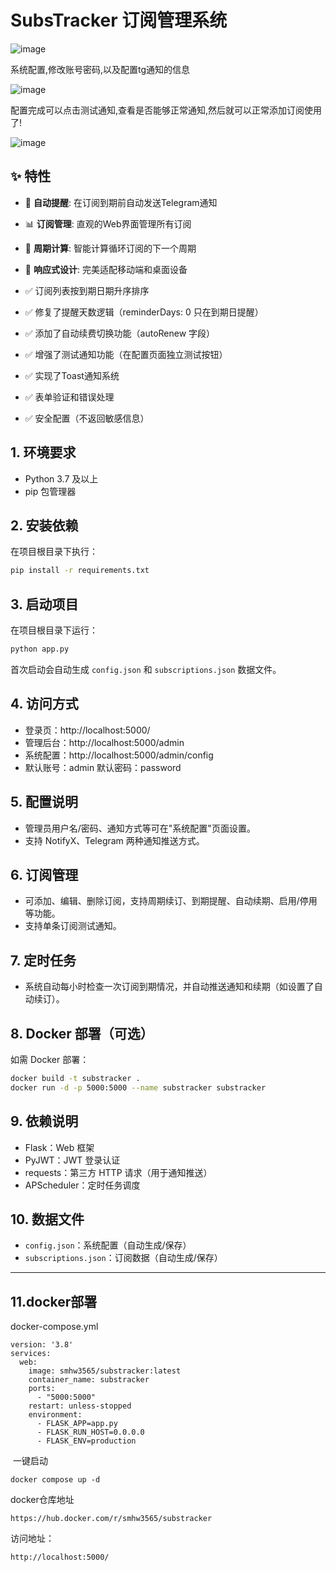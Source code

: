 # SubsTracker 订阅管理系统

![image](https://github.com/user-attachments/assets/22ff1592-7836-4f73-aa13-24e9d43d7064)

系统配置,修改账号密码,以及配置tg通知的信息

![image](https://github.com/user-attachments/assets/f6db2089-28a1-439d-9de0-412ee4b2807f)

配置完成可以点击测试通知,查看是否能够正常通知,然后就可以正常添加订阅使用了!

![image](https://github.com/user-attachments/assets/af530379-332c-4482-9e6e-229a9e24775e)

## ✨ 特性

- 🔔 **自动提醒**: 在订阅到期前自动发送Telegram通知
- 📊 **订阅管理**: 直观的Web界面管理所有订阅
- 🔄 **周期计算**: 智能计算循环订阅的下一个周期
- 📱 **响应式设计**: 完美适配移动端和桌面设备

- ✅ 订阅列表按到期日期升序排序 

- ✅ 修复了提醒天数逻辑（reminderDays: 0 只在到期日提醒） 

- ✅ 添加了自动续费切换功能（autoRenew 字段） 

- ✅ 增强了测试通知功能（在配置页面独立测试按钮） 

- ✅ 实现了Toast通知系统 

- ✅ 表单验证和错误处理 

- ✅ 安全配置（不返回敏感信息） 



## 1. 环境要求

- Python 3.7 及以上
- pip 包管理器

## 2. 安装依赖

在项目根目录下执行：

```bash
pip install -r requirements.txt
```

## 3. 启动项目

在项目根目录下运行：

```bash
python app.py
```

首次启动会自动生成 `config.json` 和 `subscriptions.json` 数据文件。

## 4. 访问方式

- 登录页：http://localhost:5000/
- 管理后台：http://localhost:5000/admin
- 系统配置：http://localhost:5000/admin/config
- 默认账号：admin   默认密码：password

## 5. 配置说明

- 管理员用户名/密码、通知方式等可在"系统配置"页面设置。
- 支持 NotifyX、Telegram 两种通知推送方式。

## 6. 订阅管理

- 可添加、编辑、删除订阅，支持周期续订、到期提醒、自动续期、启用/停用等功能。
- 支持单条订阅测试通知。

## 7. 定时任务

- 系统自动每小时检查一次订阅到期情况，并自动推送通知和续期（如设置了自动续订）。

## 8. Docker 部署（可选）

如需 Docker 部署：

```bash
docker build -t substracker .
docker run -d -p 5000:5000 --name substracker substracker
```

## 9. 依赖说明

- Flask：Web 框架
- PyJWT：JWT 登录认证
- requests：第三方 HTTP 请求（用于通知推送）
- APScheduler：定时任务调度

## 10. 数据文件

- `config.json`：系统配置（自动生成/保存）
- `subscriptions.json`：订阅数据（自动生成/保存）

---

## 11.docker部署

docker-compose.yml



```
version: '3.8'
services:
  web:
    image: smhw3565/substracker:latest
    container_name: substracker
    ports:
      - "5000:5000"
    restart: unless-stopped
    environment:
      - FLASK_APP=app.py
      - FLASK_RUN_HOST=0.0.0.0
      - FLASK_ENV=production
```

​  一键启动  

```
docker compose up -d
```

docker仓库地址


```
https://hub.docker.com/r/smhw3565/substracker
```

访问地址：

```
http://localhost:5000/
```

















